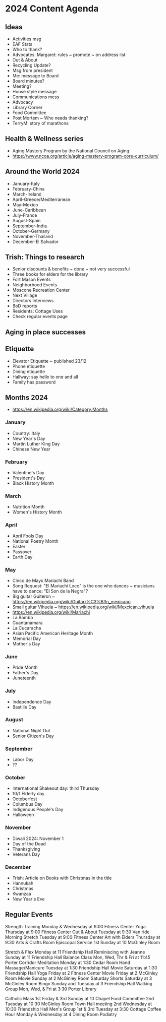 # 2024 Content Agenda


## Ideas

* Activities msg
* EAF Stats
* Who to thank?
* Advocates: Margaret: rules ~ promote ~ on address list
* Out & About
* Recycling Update?
* Msg from president
* Me: message to Board
* Board minutes?
* Meeting?
* House style message
* Communications mess
* Advocacy
* Library Corner
* Food Committee
* Post Mortem ~ Who needs thanking?
* TerryM: story of marathons

## Health & Wellness series

* Aging Mastery Program by the National Council on Aging
* https://www.ncoa.org/article/aging-mastery-program-core-curriculum/

## Around the World 2024

* January-Italy
* February-China
* March-Ireland
* April-Greece/Mediterranean
* May-Mexico
* June-Caribbean
* July-France
* August-Spain
* September-India
* October-Germany
* November-Thailand
* December-El Salvador


## Trish: Things to research

* Senior discounts & benefits ~ done ~ not very successful
* Three books for elders for the library
* Fort Mason Events
* Neighborhood Events
* Moscone Recreation Center
* Next Village
* Directors Interviews
* BoD reports
* Residents: Cottage Uses
* Check regular events page

## Aging in place successes

## Etiquette

* Elevator Etiquette ~ published 23/12
* Phone etiquette
* Dining etiquette
* Hallway: say hello to one and all
* Family has password

## Months 2024

* https://en.wikipedia.org/wiki/Category:Months

### January

* Country: Italy
* New Year's Day
* Martin Luther King Day
* Chinese New Year

### February

* Valentine's Day
* President's Day
* Black History Month


### March

* Nutrition Month
* Women's History Month

### April

* April Fools Day
* National Poetry Month
* Easter
* Passover
* Earth Day

### May

* Cinco de Mayo Mariachi Band
* Song Request: "El Mariachi Loco" is the one who dances ~ musicians have to dance: "El Son de la Negra"?
* Big guitar Guiteron ~ https://en.wikipedia.org/wiki/Guitarr%C3%B3n_mexicano
* Small guitar Vihuela ~ https://en.wikipedia.org/wiki/Mexcican_vihuela
* https://en.wikipedia.org/wiki/Mariachi
* La Bamba
* Guantanamara
* La Cucaracha
* Asian Pacific American Heritage Month
* Memorial Day
* Mother's Day


### June

* Pride Month
* Father's Day
* Juneteenth


### July

* Independence Day
* Bastille Day


### August

* National Night Out
* Senior Citizen's Day

### September

* Labor Day
* ??

### October

* International Shakeout day: third Thursday
* 10/1 Elderly day
* Octoberfest
* Columbus Day
* Indigenous People's Day
* Halloween


### November

* Diwali 2024: November 1
* Day of the Dead
* Thanksgiving
* Veterans Day


### December

* Trish: Article on Books with Christmas in the title
* Hannukah
* Christmas
* Kwanzaa
* New Year's Eve


## Regular Events

Strength Training Monday & Wednesday at 9:00  Fitness Center
Yoga   Thursday at 9:00   Fitness Center
Out & About Tuesday at 9:30 Van ride
Morning Stretch Tuesday at 9:00 Fitness Center
Art with Elders Thursday at 9:30 Arts & Crafts Room
Episcopal Service 1st Sunday at 10 McGinley Room

Stretch & Flex Monday at 11 Friendship Hall
Reminiscing with Jeanne Sunday at 11 Friendship Hall
Balance Class Mon, Wed, Thr & Fri at 11:45 Porter Corridor
Meditation Monday at 1:30 Cedar Room
Hand Massage/Manicure Tuesday at 1:30 Friendship Hall
Movie Saturday at 1:30 Friendship Hall
Yoga Friday at 2 Fitness Center
Movie Friday at 2 McGinley Room
Movie Sunday at 2 McGinley Room
Saturday Shorts Saturday at 3 McGinley Room
Bingo Sunday and Tuesday at 3 Friendship Hall
Walking Group Mon, Wed, & Fri at 3:30 Porter Library

Catholic Mass 1st Friday & 3rd Sunday at 10 Chapel
Food Committee 2nd Tuesday at 10:30 McGinley Room
Town Hall meeting 2nd Wednesday at 10:30 Friendship Hall
Men's Group 1st & 3rd Tuesday at 3:30 Cottage
Coffee Hour Monday & Wednesday at 4 Dining Room
Podiatry